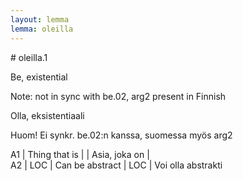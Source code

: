 ```yaml
---
layout: lemma
lemma: oleilla
---
```


<div class="sense">
# <span class="sensename">oleilla.1</span>

<span class="description">Be, existential</span>

Note: not in sync with be.02, arg2 present in Finnish

<span class="description">Olla, eksistentiaali</span>

Huom! Ei synkr. be.02:n kanssa, suomessa myös arg2

A1 | Thing that is |   | Asia, joka on |  
A2 | LOC | Can be abstract | LOC | Voi olla abstrakti

</div>

